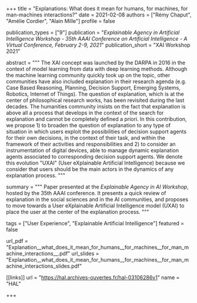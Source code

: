 +++
title = "Explanations: What does it mean for humans, for machines, for man-machines interactions?"
date = 2021-02-08
authors = ["Rémy Chaput", "Amélie Cordier", "Alain Mille"]
profile = false

publication_types = ["9"]
publication = "*Explainable Agency in Artificial Intelligence Workshop - 35th AAAI Conference on Artificial Intelligence - A Virtual Conference, February 2-9, 2021*"
publication_short = "XAI Workshop 2021"

abstract = """
The XAI concept was launched by the DARPA in 2016 in the context of model learning from data with deep learning methods. 
Although the machine learning community quickly took up on the topic, other communities have also included explanation 
in their research agenda (e.g. Case Based Reasoning, Planning, Decision Support, Emerging Systems, Robotics, Internet 
of Things). The question of explanation, which is at the center of philosophical research works, has been revisited 
during the last decades. The humanities community insists on the fact that explanation is above all a process that 
develops in the context of the search for explanation and cannot be completely defined a priori. In this contribution, 
we propose 1) to broaden the question of explanation to any type of situation in which users exploit the possibilities 
of decision support agents for their own decisions, in the context of their task, and within the framework of their 
activities and responsibilities and 2) to consider an instrumentation of digital devices, able to manage dynamic 
explanation agents associated to corresponding decision support agents. We denote this evolution "UXAI" (User 
eXplainable Artificial Intelligence) because we consider that users should be the main actors in the dynamics of any 
explanation process.
"""

summary = """
Paper presented at the *Explainable Agency in AI Workshop*, hosted by the 35th AAAI conference. It presents a quick
review of explanation in the social sciences and in the AI communities, and proposes to move towards a
User eXplainable Artificial Intelligence model (UXAI) to place the user at the center of the explanation process.
"""

tags = ["User Experience", "Explainable Artificial Intelligence"]
featured = false

url_pdf = "Explanation__what_does_it_mean_for_humans__for_machines__for_man_machine_interactions__.pdf"
url_slides = "Explanation__what_does_it_mean_for_humans__for_machines__for_man_machine_interactions_slides.pdf"

[[links]]
url = "https://hal.archives-ouvertes.fr/hal-03106286v1"
name = "HAL"

+++
